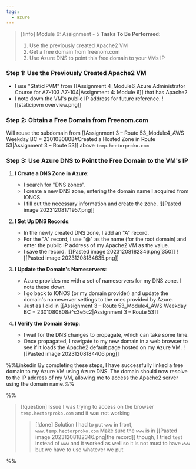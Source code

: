 ```yaml
---
tags:
  - azure
---
```

> [!info] Module 6: Assignment - 5
> **Tasks To Be Performed:** 
> 1. Use the previously created Apache2 VM 
> 2. Get a free domain from freenom.com 
> 3. Use Azure DNS to point this free domain to your VMs IP

### Step 1: Use the Previously Created Apache2 VM
- I use "StaticIPVM" from [[Assignment 4_Module6_Azure Administrator Course for AZ-103 AZ-104|Assignment 4: Module 6]] that has Apache2
- I note down the VM's public IP address for future reference.
  ![[staticipvm overview.png]]
### Step 2: Obtain a Free Domain from Freenom.com

Will reuse the subdomain from [[Assignment 3 – Route 53_Module4_AWS Weekday BC = 2301080808#Created a Hosted Zone in Route 53|Assignment 3 – Route 53]] above `temp.hectorproko.com`

### Step 3: Use Azure DNS to Point the Free Domain to the VM's IP

1. **I Create a DNS Zone in Azure**:
    
    - I search for "DNS zones".
    - I create a new DNS zone, entering the domain name I acquired from IONOS.
    - I fill out the necessary information and create the zone.
      ![[Pasted image 20231208171957.png]]
2. **I Set Up DNS Records**:
    
    - In the newly created DNS zone, I add an "A" record.
    - For the "A" record, I use "@" as the name (for the root domain) and enter the public IP address of my Apache2 VM as the value.
    - I save the record.
      ![[Pasted image 20231208182346.png|350]]
      ![[Pasted image 20231208184635.png]]
1. **I Update the Domain's Nameservers**:
    
    - Azure provides me with a set of nameservers for my DNS zone. I note these down.
    - I go back to IONOS (or my domain provider) and update the domain's nameserver settings to the ones provided by Azure.
     - Just as I did in [[Assignment 3 – Route 53_Module4_AWS Weekday BC = 2301080808#^c3e5c2|Assignment 3 – Route 53]] 
4. **I Verify the Domain Setup**:
    
    - I wait for the DNS changes to propagate, which can take some time.
    - Once propagated, I navigate to my new domain in a web browser to see if it loads the Apache2 default page hosted on my Azure VM.
      ![[Pasted image 20231208184406.png]]


%%Linkedin
By completing these steps, I have successfully linked a free domain to my Azure VM using Azure DNS. The domain should now resolve to the IP address of my VM, allowing me to access the Apache2 server using the domain name.%%


%%
> [!question] Issue
> I was trying to access on the browser `temp.hectorproko.com` and it was not working
> 
> > [!done] Solution
> > I had to put `www` in front, `www.temp.hectorproko.com`
> > Make sure the `www` is in [[Pasted image 20231208182346.png|the record]] though, I tried `test` instead of `www` and it worked as well so it is not must to have `www` but we have to use whatever we put
> > 
> 

%%